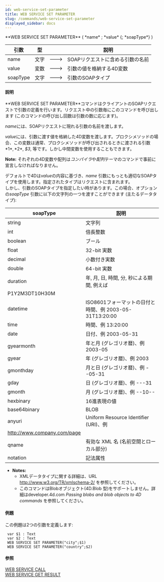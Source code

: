 ```yaml
---
id: web-service-set-parameter
title: WEB SERVICE SET PARAMETER
slug: /commands/web-service-set-parameter
displayed_sidebar: docs
---
```


<!--REF #_command_.WEB SERVICE SET PARAMETER.Syntax-->**WEB SERVICE SET PARAMETER** ( *name* ; *value* {; *soapType*} )<!-- END REF-->
<!--REF #_command_.WEB SERVICE SET PARAMETER.Params-->
| 引数 | 型 |  | 説明 |
| --- | --- | --- | --- |
| name | 文字 | &#x1F852; | SOAPリクエストに含める引数の名前 |
| value | 変数 | &#x1F852; | 引数の値を格納する4D変数 |
| soapType | 文字 | &#x1F852; | 引数のSOAPタイプ |

<!-- END REF-->

#### 説明 

<!--REF #_command_.WEB SERVICE SET PARAMETER.Summary-->**WEB SERVICE SET PARAMETER**コマンドはクライアントのSOAPリクエストで引数の定義を行います。<!-- END REF-->リクエスト中の引数毎にこのコマンドを呼び出します (このコマンドの呼び出し回数は引数の数に応じます)。

*name*には、SOAPリクエストに現れる引数の名前を渡します。

*value*には、引数に渡す値を格納した4D変数を渡します。プロクシメソッドの場合、この変数は通常、プロクシメソッドが呼び出されるときに渡される引数*$1*, *$2*, *$3*, 等です。しかし中間変数を使用することもできます。

**Note:** それぞれの4D変数や配列は*コンパイラ*や*配列*テーマのコマンドで事前に宣言しなければなりません。

デフォルトで4Dは*value*の内容に基づき、*name* 引数にもっとも適切なSOAPタイプを使用します。指定されたタイプはリクエストに含まれます。   
しかし、引数のSOAPタイプを指定したい時があります。この場合、オプションの*soapType* 引数に以下の文字列の一つを渡すことができます (主たるデータタイプ):

| **soapType**                | **説明**                                    |
| --------------------------- | ----------------------------------------- |
| string                      | 文字列                                       |
| int                         | 倍長整数                                      |
| boolean                     | ブール                                       |
| float                       | 32-bit 実数                                 |
| decimal                     | 小数付き実数                                    |
| double                      | 64-bit 実数                                 |
| duration                    | 年, 月, 日, 時間, 分, 秒による期間, 例えば               |
| P1Y2M3DT10H30M              |                                           |
| datetime                    | ISO8601フォーマットの日付と時間、例 2003-05-31T13:20:00 |
| time                        | 時間、例 13:20:00                             |
| date                        | 日付、例 2003-05-31                           |
| gyearmonth                  | 年と月 (グレゴリオ暦)、例 2003-05                    |
| gyear                       | 年 (グレゴリオ暦)、例 2003                         |
| gmonthday                   | 月と日 (グレゴリオ暦)、例 --05-31                    |
| gday                        | 日 (グレゴリオ暦)、例 ---31                        |
| gmonth                      | 月 (グレゴリオ暦)、例 --10--                       |
| hexbinary                   | 16進表現の値                                   |
| base64binary                | BLOB                                      |
| anyuri                      | Uniform Resource Identifier (URI)、例       |
| http://www.company.com/page |                                           |
| qname                       | 有効な XML 名 (名前空間とローカル部分)                   |
| notation                    | 記法属性                                      |

* **Notes:**  
   * XMLデータタイプに関する詳細は、URL <http://www.w3.org/TR/xmlschema-2/> を参照してください。  
   * このコマンドはBlobオブジェクト(4D.Blob 型)をサポートしません。詳細はdeveloper.4d.com *Passing blobs and blob objects to 4D commands* を参照してください。

#### 例題 

この例題は2つの引数を定義します: 

```4d
 var $1 : Text
 var $2 : Text
 WEB SERVICE SET PARAMETER("city";$1)
 WEB SERVICE SET PARAMETER("country";$2)
```

#### 参照 

[WEB SERVICE CALL](web-service-call.md)  
[WEB SERVICE GET RESULT](web-service-get-result.md)  